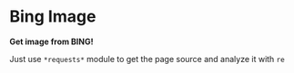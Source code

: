 # Bing Image

**Get image from BING!**

Just use `*requests*` module to get the page source and analyze it with `re`
